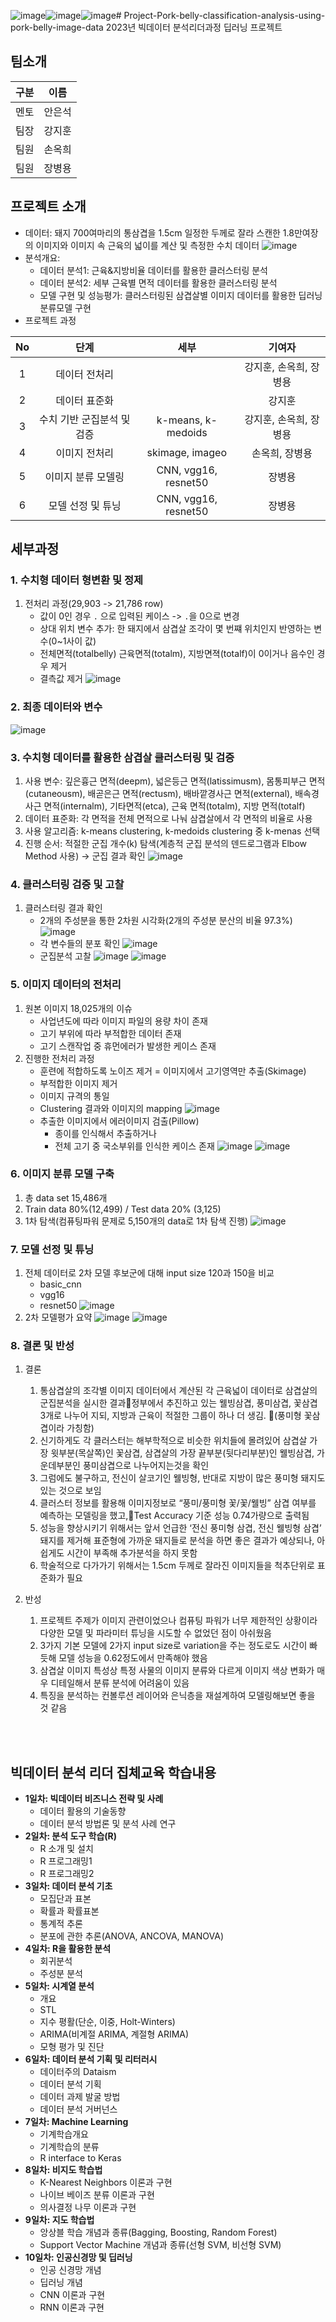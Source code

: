 ![image](https://github.com/helperjby/Project-Pork-belly-classification-model-using-pork-belly-image-data/assets/69462995/04a65a28-62a0-4505-a55b-56b890dcb8ab)![image](https://github.com/helperjby/Project-Pork-belly-classification-model-using-pork-belly-image-data/assets/69462995/9f70bdf4-a7a9-4edb-91b6-01715a306a1e)![image](https://github.com/helperjby/Project-Pork-belly-classification-model-using-pork-belly-image-data/assets/69462995/0ec7d94d-5d5d-4bdb-9d7e-7bd92cb8756b)# Project-Pork-belly-classification-analysis-using-pork-belly-image-data
2023년 빅데이터 분석리더과정 딥러닝 프로젝트

## 팀소개
| 구분 | 이름   |
|------|--------|
| 멘토 | 안은석 |
| 팀장 | 강지훈 |
| 팀원 | 손옥희 |
| 팀원 | 장병용 |

## 프로젝트 소개
- 데이터: 돼지 700여마리의 통삼겹을 1.5cm 일정한 두께로 잘라 스캔한 1.8만여장의 이미지와 이미지 속 근육의 넓이를 계산 및 측정한 수치 데이터
![image](https://github.com/helperjby/Project-Pork-belly-classification-model-using-pork-belly-image-data/assets/69462995/b0b21719-1b36-42da-b5a8-485e6f6f8563)
- 분석개요:
    - 데이터 분석1: 근육&지방비율 데이터를 활용한 클러스터링 분석
    - 데이터 분석2: 세부 근육별 면적 데이터를 활용한 클러스터링 분석
    - 모델 구현 및 성능평가: 클러스터링된 삼겹살별 이미지 데이터를 활용한 딥러닝 분류모델 구현
- 프로젝트 과정

| No |            단계            |         세부         |         기여자         |
|:--:|:--------------------------:|:--------------------:|:----------------------:|
|  1 | 데이터 전처리              | 　                   | 강지훈, 손옥희, 장병용 |
|  2 | 데이터 표준화              | 　                   | 강지훈                 |
|  3 | 수치 기반 군집분석 및 검증 | k-means, k-medoids   | 강지훈, 손옥희, 장병용 |
|  4 | 이미지 전처리              | skimage, imageo               | 손옥희, 장병용         |
|  5 | 이미지 분류 모델링         | CNN, vgg16, resnet50 | 장병용                 |
|  6 | 모델 선정 및 튜닝          | CNN, vgg16, resnet50 | 장병용                 |

## 세부과정
### 1. 수치형 데이터 형변환 및 정제
1) 전처리 과정(29,903 -> 21,786 row)
    * 값이 0인 경우 `.` 으로 입력된 케이스 -> `.`을 0으로 변경
    * 상대 위치 변수 추가: 한 돼지에서 삼겹살 조각이 몇 번쨰 위치인지 반영하는 변수(0~1사이 값)
    * 전체면적(totalbelly) 근육면적(totalm), 지방면젹(totalf)이 0이거나 음수인 경우 제거
    * 결측값 제거
![image](https://github.com/helperjby/Project-Pork-belly-classification-model-using-pork-belly-image-data/assets/69462995/0138f323-4419-4af1-93f3-8ae1efb73cfc)
### 2. 최종 데이터와 변수
![image](https://github.com/helperjby/Project-Pork-belly-classification-model-using-pork-belly-image-data/assets/69462995/05fdb873-00fa-4f13-9f94-38913fc1aae7)

### 3. 수치형 데이터를 활용한 삼겹살 클러스터링 및 검증
1) 사용 변수: 깊은흉근 면적(deepm), 넓은등근 면적(latissimusm), 몸통피부근 면적(cutaneousm), 배곧은근 면적(rectusm), 배바깥경사근 면적(external), 배속경사근 면적(internalm), 기타면적(etca), 근육 면적(totalm), 지방 면적(totalf)
2) 데이터 표준화: 각 면적을 전체 면적으로 나눠 삼겹살에서 각 면적의 비율로 사용
3) 사용 알고리즘: k-means clustering, k-medoids clustering 중 k-menas 선택
4)  진행 순서: 적절한 군집 개수(k) 탐색(계층적 군집 분석의 덴드로그램과 Elbow Method 사용) → 군집 결과 확인
![image](https://github.com/helperjby/Project-Pork-belly-classification-model-using-pork-belly-image-data/assets/69462995/c427693e-29ae-412b-9150-a1e22946113a)

### 4. 클러스터링 검증 및 고찰
1) 클러스터링 결과 확인
    * 2개의 주성분을 통한 2차원 시각화(2개의 주성분 분산의 비율 97.3%)
![image](https://github.com/helperjby/Project-Pork-belly-classification-model-using-pork-belly-image-data/assets/69462995/1fa21df2-7789-43d7-b17d-faca5d1ffa86)
    * 각 변수들의 분포 확인
![image](https://github.com/helperjby/Project-Pork-belly-classification-model-using-pork-belly-image-data/assets/69462995/905cfeb9-ca3a-44d6-8ea5-ab4c55109caf)
    * 군집분석 고찰
![image](https://github.com/helperjby/Project-Pork-belly-classification-model-using-pork-belly-image-data/assets/69462995/4e7fd99e-e4c2-4b0f-af26-76316143f409)
![image](https://github.com/helperjby/Project-Pork-belly-classification-model-using-pork-belly-image-data/assets/69462995/1d4aafea-d796-4949-a0a0-cad025857a89)

### 5. 이미지 데이터의 전처리
1) 원본 이미지 18,025개의 이슈
    * 사업년도에 따라 이미지 파일의 용량 차이 존재
    * 고기 부위에 따라 부적합한 데이터 존재
    * 고기 스캔작업 중 휴먼에러가 발생한 케이스 존재
2) 진행한 전처리 과정
    * 훈련에 적합하도록 노이즈 제거 = 이미지에서 고기영역만 추출(Skimage)
    * 부적합한 이미지 제거
    * 이미지 규격의 통일
    * Clustering 결과와 이미지의 mapping
![image](https://github.com/helperjby/Project-Pork-belly-classification-model-using-pork-belly-image-data/assets/69462995/3efce7fb-0590-4e64-894b-6fc7b37ea07f)
    * 추출한 이미지에서 에러이미지 검출(Pillow)
        * 종이를 인식해서 추출하거나
        * 전체 고기 중 국소부위를 인식한 케이스 존재
![image](https://github.com/helperjby/Project-Pork-belly-classification-model-using-pork-belly-image-data/assets/69462995/a5652966-9b53-4a08-9ff9-542314c7c899)
![image](https://github.com/helperjby/Project-Pork-belly-classification-model-using-pork-belly-image-data/assets/69462995/588b5f48-0d25-4741-b622-dbf08ed69254)

### 6. 이미지 분류 모델 구축
1) 총 data set 15,486개
2) Train data 80%(12,499) / Test data 20% (3,125)
3) 1차 탐색(컴퓨팅파워 문제로 5,150개의 data로 1차 탐색 진행)
![image](https://github.com/helperjby/Project-Pork-belly-classification-model-using-pork-belly-image-data/assets/69462995/2dee1dc1-71cb-4634-be20-0a146ef540a5)

### 7. 모델 선정 및 튜닝
1) 전체 데이터로 2차 모델 후보군에 대해 input size 120과 150을 비교 
    * basic_cnn
    * vgg16
    * resnet50
![image](https://github.com/helperjby/Project-Pork-belly-classification-model-using-pork-belly-image-data/assets/69462995/88c3c79d-2e8b-4b61-af97-b47dc251943f)
2) 2차 모델평가 요약
![image](https://github.com/helperjby/Project-Pork-belly-classification-model-using-pork-belly-image-data/assets/69462995/4a37f78b-6a8e-426c-9d9a-15fbe3425329)
![image](https://github.com/helperjby/Project-Pork-belly-classification-model-using-pork-belly-image-data/assets/69462995/d9c6ee0e-e762-4849-a2c9-6ff52beab7d1)

### 8. 결론 및 반성
1) 결론
    1) 통삼겹살의 조각별 이미지 데이터에서 계산된 각 근육넓이 데이터로 삼겹살의 군집분석을 실시한 결과정부에서 추진하고 있는 웰빙삼겹, 풍미삼겹, 꽃삼겹 3개로 나누어 지되, 지방과 근육이 적절한 그룹이 하나 더 생김. (풍미형 꽃삼겹이라 가칭함)
    2) 신기하게도 각 클러스터는 해부학적으로 비슷한 위치들에 몰려있어 삼겹살 가장 윗부분(목살쪽)인 꽃삼겹, 삼겹살의 가장 끝부분(뒷다리부분)인 웰빙삼겹, 가운데부분인 풍미삼겹으로 나누어지는것을 확인
    3) 그럼에도 불구하고, 전신이 살코기인 웰빙형, 반대로 지방이 많은 풍미형 돼지도 있는 것으로 보임
    4) 클러스터 정보를 활용해 이미지정보로 “풍미/풍미형 꽃/꽃/웰빙” 삼겹 여부를 예측하는 모델링을 했고,Test Accuracy 기준 성능 0.74가량으로 출력됨
    5) 성능을 향상시키기 위해서는 앞서 언급한 ‘전신 풍미형 삼겹, 전신 웰빙형 삼겹’ 돼지를 제거해 표준형에 가까운 돼지들로 분석을 하면 좋은 결과가 예상되나, 아쉽게도 시간이 부족해 추가분석을 하지 못함
    6) 학술적으로 다가가기 위해서는 1.5cm 두께로 잘라진 이미지들을 척추단위로 표준화가 필요

2) 반성
    1) 프로젝트 주제가 이미지 관련이었으나 컴퓨팅 파워가 너무 제한적인 상황이라 다양한 모델 및 파라미터 튜닝을 시도할 수 없었던 점이 아쉬웠음
    2) 3가지 기본 모델에 2가지 input size로 variation을 주는 정도로도 시간이 빠듯해 모델 성능을 0.62정도에서 만족해야 했음
    3) 삼겹살 이미지 특성상 특정 사물의 이미지 분류와 다르게 이미지 색상 변화가 매우 디테일해서 분류 분석에 어려움이 있음
    4) 특징을 분석하는 컨볼루션 레이어와 은닉층을 재설계하여 모델링해보면 좋을 것 같음


</br>
</br>

## 빅데이터 분석 리더 집체교육 학습내용
- **1일차: 빅데이터 비즈니스 전략 및 사례**
    - 데이터 활용의  기술동향
    - 데이터 분석 방법론 및 분석 사례 연구
- **2일차: 분석 도구 학습(R)**
    - R 소개 및 설치
    - R 프로그래밍1
    - R 프로그래밍2
- **3일차: 데이터 분석 기초**
    - 모집단과 표본
    - 확률과 확률표본
    - 통계적 추론
    - 분포에 관한 추론(ANOVA, ANCOVA, MANOVA)
- **4일차: R을 활용한 분석**
    - 회귀분석
    - 주성분 분석
- **5일차: 시계열 분석**
    - 개요
    - STL
    - 지수 평활(단순, 이중, Holt-Winters)
    - ARIMA(비계절 ARIMA, 계절형 ARIMA)
    - 모형 평가 및 진단
- **6일차: 데이터 분석 기획 및 리터러시**
    - 데이터주의 Dataism
    - 데이터 분석 기획
    - 데이터 과제 발굴 방법
    - 데이터 분석 거버넌스
- **7일차: Machine Learning**
    - 기계학습개요
    - 기계학습의 분류
    - R interface to Keras
- **8일차: 비지도 학습법**
    - K-Nearest Neighbors 이론과 구현
    - 나이브 베이즈 분류 이론과 구현
    - 의사결정 나무 이론과 구현
- **9일차: 지도 학습법**
    - 앙상블 학습 개념과 종류(Bagging, Boosting, Random Forest)
    - Support Vector Machine 개념과 종류(선형 SVM, 비선형 SVM)
- **10일차: 인공신경망 및 딥러닝**
    - 인공 신경망 개념
    - 딥러닝 개념
    - CNN 이론과 구현
    - RNN 이론과 구현
